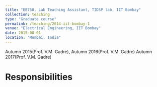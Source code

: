 ```yaml
---
title: "EE750, Lab Teaching Assistant, TIDSP lab, IIT Bombay"
collection: teaching
type: "Graduate course"
permalink: /teaching/2014-iit-bombay-1
venue: "Electrical Engineering, IIT Bombay"
date: 2015-08-01
location: "Mumbai, India"
---
```

Autumn 2015(Prof. V.M. Gadre), 
Autumn 2016(Prof. V.M. Gadre)
Autumn 2017(Prof. V.M. Gadre)

Responsibilities
======

